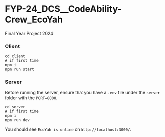 # FYP-24_DCS__CodeAbility-Crew_EcoYah
Final Year Project 2024

### Client
``` 
cd client
# if first time
npm i
npm run start
```

### Server

Before running the server, ensure that you have a `.env` file under the `server` folder with the `PORT=8000`. 
```
cd server
# if first time
npm i 
npm run dev
```

You should see `EcoYah is online` on `http://localhost:3000/`. 

